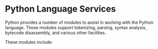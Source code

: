 Python Language Services
========================

Python provides a number of modules to assist in working with the Python
language. These modules support tokenizing, parsing, syntax analysis, bytecode
disassembly, and various other facilities.

These modules include: